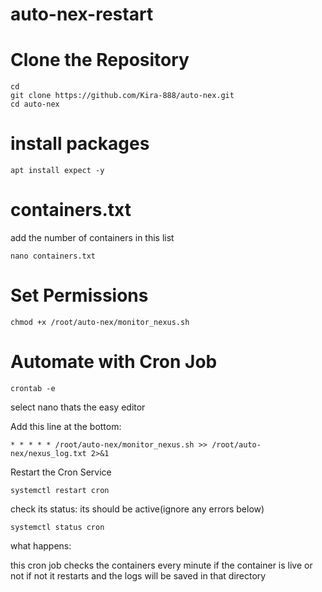 # auto-nex-restart

# Clone the Repository
```console
cd
git clone https://github.com/Kira-888/auto-nex.git
cd auto-nex
```

# install packages

```console
apt install expect -y
```
# containers.txt

add the number of containers in this list
```console
nano containers.txt
```
# Set Permissions

```console
chmod +x /root/auto-nex/monitor_nexus.sh
```

# Automate with Cron Job

```console
crontab -e
```
select nano thats the easy editor

Add this line at the bottom:
```console
* * * * * /root/auto-nex/monitor_nexus.sh >> /root/auto-nex/nexus_log.txt 2>&1
```
Restart the Cron Service

```console
systemctl restart cron
```
check its status: its should be active(ignore any errors below)

```console
systemctl status cron
```

what happens:

this cron job checks the containers every minute if the container is live or not
if not it restarts and the logs will be saved in that directory
